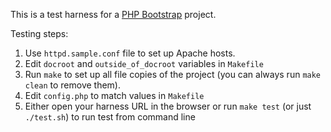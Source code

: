 This is a test harness for a [PHP Bootstrap](https://github.com/sergeychernyshev/php-bootstrap/) project.

Testing steps:

1. Use `httpd.sample.conf` file to set up Apache hosts.
2. Edit `docroot` and `outside_of_docroot` variables in `Makefile`
3. Run `make` to set up all file copies of the project (you can always run `make clean` to remove them).
4. Edit `config.php` to match values in `Makefile`
5. Either open your harness URL in the browser or run `make test` (or just `./test.sh`) to run test from command line

